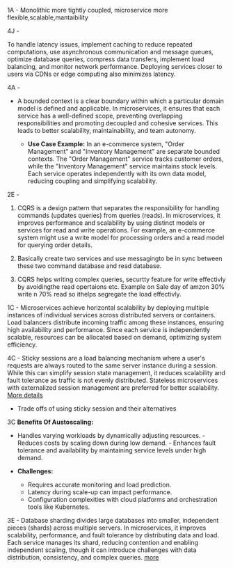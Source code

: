1A -
Monolithic more tightly coupled, microservice more flexible,scalable,mantaibility

4J -

To handle latency issues, implement caching to reduce repeated computations, use asynchronous communication and message queues, optimize database queries, compress data transfers, implement load balancing, and monitor network performance. Deploying services closer to users via CDNs or edge computing also minimizes latency.

4A -

- A bounded context is a clear boundary within which a particular domain model is defined and applicable. In microservices, it ensures that each service has a well-defined scope, preventing overlapping responsibilities and promoting decoupled and cohesive services. This leads to better scalability, maintainability, and team autonomy.

  - **Use Case Example:** In an e-commerce system, "Order Management" and "Inventory Management" are separate bounded contexts. The "Order Management" service tracks customer orders, while the "Inventory Management" service maintains stock levels. Each service operates independently with its own data model, reducing coupling and simplifying scalability.

2E -

1. CQRS is a design pattern that separates the responsibility for handling commands (updates queries) from queries (reads). In microservices, it improves performance and scalability by using distinct models or services for read and write operations. For example, an e-commerce system might use a write model for processing orders and a read model for querying order details.

2. Basically create two services and use messagingto be in sync between these two command database and read database.

3. CQRS helps writing complex queries, securtty feature for write effectivly by avoidingthe read opertaions etc. Example on Sale day of amzon 30% write n 70% read so ithelps segregate the load effectivly.

1C - Microservices achieve horizontal scalability by deploying multiple instances of individual services across distributed servers or containers. Load balancers distribute incoming traffic among these instances, ensuring high availability and performance. Since each service is independently scalable, resources can be allocated based on demand, optimizing system efficiency.

4C - Sticky sessions are a load balancing mechanism where a user's requests are always routed to the same server instance during a session. While this can simplify session state management, it reduces scalability and fault tolerance as traffic is not evenly distributed. Stateless microservices with externalized session management are preferred for better scalability.
[More details](https://medium.com/@aditimishra_541/sticky-sessions-an-in-depth-overview-4ec19bd7e22a)

- Trade offs of using sticky session and their alternatives

3C **Benefits Of Austoscaling:**

- Handles varying workloads by dynamically adjusting resources. - Reduces costs by scaling down during low demand. - Enhances fault tolerance and availability by maintaining service levels under high demand.

- **Challenges:**
  - Requires accurate monitoring and load prediction.
  - Latency during scale-up can impact performance.
  - Configuration complexities with cloud platforms and orchestration tools like Kubernetes.

3E - Database sharding divides large databases into smaller, independent pieces (shards) across multiple servers. In microservices, it improves scalability, performance, and fault tolerance by distributing data and load. Each service manages its shard, reducing contention and enabling independent scaling, though it can introduce challenges with data distribution, consistency, and complex queries. [more](https://medium.com/design-microservices-architecture-with-patterns/database-sharding-pattern-for-scaling-microservices-database-architecture-2077a556078)
